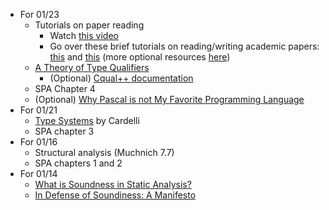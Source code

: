 - For 01/23
  - Tutorials on paper reading
    - Watch [this video](https://www.microsoft.com/en-us/research/video/how-to-write-a-great-research-paper-3/)
    - Go over these brief tutorials on reading/writing academic papers: [this](https://courses.cs.washington.edu/courses/cse561/02sp/reviews.pdf) and [this](http://www.armandofox.com/for-students/advice-for-paper-writing)  (more optional resources [here](https://paulgazzillo.com/links/))
  - [A Theory of Type Qualifiers](https://www.cs.tufts.edu/~jfoster/papers/pldi99.pdf)
    - (Optional) [Cqual++ documentation](http://dsw.users.sonic.net/oink/qual.html)
  - SPA Chapter 4
  - (Optional) [Why Pascal is not My Favorite Programming Language](https://www.lysator.liu.se/c/bwk-on-pascal.html)
- For 01/21
  - [Type Systems](http://lucacardelli.name/Papers/TypeSystems.pdf) by Cardelli
  - SPA chapter 3
- For 01/16
  - Structural analysis (Muchnich 7.7)
  - SPA chapters 1 and 2
- For 01/14
  - [What is Soundness in Static Analysis?](http://www.pl-enthusiast.net/2017/10/23/what-is-soundness-in-static-analysis/)
  - [In Defense of Soundiness: A Manifesto](http://soundiness.org/documents/InDefense2.pdf)
